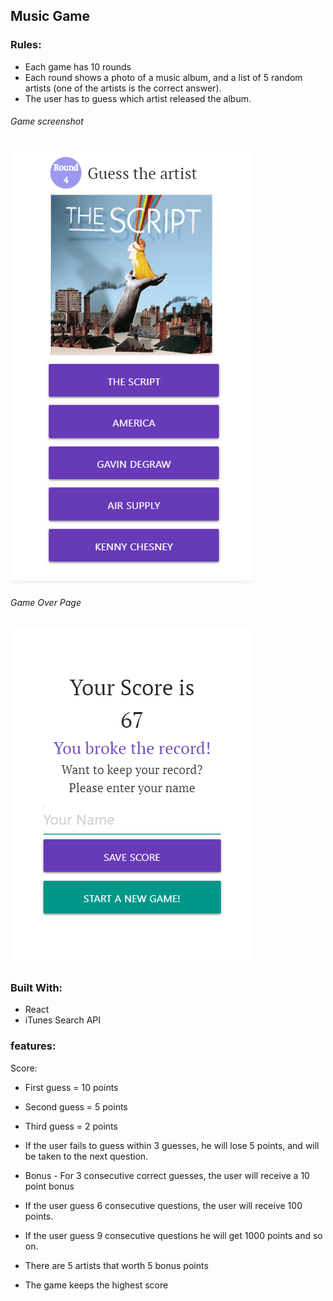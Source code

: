 
## Music Game 

### Rules:
- Each game has 10 rounds
- Each round shows a photo of a music album, and a list of 5 random artists (one of the artists is the correct answer).
- The user has to guess which artist released the album.

###### Game screenshot
![alt text](/images/Main.png "Guess the artist")
###### Game Over Page
![alt text](/images/end.png "Game Over")


### Built With:
- React
- iTunes Search API

### features:

Score:

- First guess = 10 points
- Second guess = 5 points
- Third guess = 2 points
- If the user fails to guess within 3 guesses, he will lose 5 points, and will be taken to the next question.
- Bonus - For 3 consecutive correct guesses, the user will receive a 10 point bonus

- If the user guess 6 consecutive questions,
the user will receive 100 points. 
- If the user guess 9 consecutive questions he will get 1000 points and so on.

- There are 5 artists that worth 5 bonus points

- The game keeps the highest score

